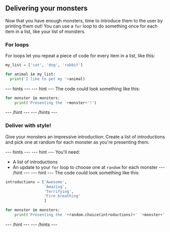 ## Delivering your monsters
Now that you have enough monsters, time to introduce them to the user by printing them out! You can use a `for` loop to do something once for each item in a list, like your list of monsters.

### For loops
For loops let you repeat a piece of code for every item in a list, like this:

```python
my_list = ['cat', 'dog', 'rabbit']

for animal in my_list:
  print('I like to pet my '+animal)
```
--- hints ---
--- hint ---
The code could look something like this:

```python
for monster in monsters:
    print('Presenting the '+monster+'!')
```
--- /hint ---
--- /hints ---

### Deliver with style!
Give your monsters an impressive introduction: Create a list of introductions and pick one at random for each monster as you're presenting them.

--- hints ---
--- hint ---
You'll need:
  * A list of introductions
  * An update to your `for` loop to choose one at `random` for each monster
--- /hint ---
--- hint ---
The code could look something like this:

```python
introductions = ['Awesome',
                 'Amazing',
                 'Terrifying',
                 'Fire breathing'
                 ]

for monster in monsters:
    print('Presenting the '+random.choice(introductions)+' '+monster+'!')
```
--- /hint ---
--- /hints ---